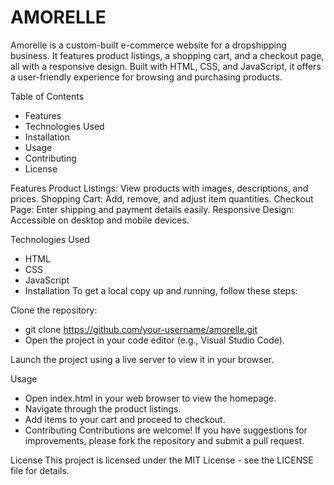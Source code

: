 # AMORELLE
Amorelle is a custom-built e-commerce website for a dropshipping business. It features product listings, a shopping cart, and a checkout page, all with a responsive design. Built with HTML, CSS, and JavaScript, it offers a user-friendly experience for browsing and purchasing products.

Table of Contents
* Features
* Technologies Used
* Installation
* Usage
* Contributing
* License

Features
Product Listings: View products with images, descriptions, and prices.
Shopping Cart: Add, remove, and adjust item quantities.
Checkout Page: Enter shipping and payment details easily.
Responsive Design: Accessible on desktop and mobile devices.

Technologies Used
* HTML
* CSS
* JavaScript
* Installation
To get a local copy up and running, follow these steps:

Clone the repository:
* git clone https://github.com/your-username/amorelle.git
* Open the project in your code editor (e.g., Visual Studio Code).

Launch the project using a live server to view it in your browser.

Usage
* Open index.html in your web browser to view the homepage.
* Navigate through the product listings.
* Add items to your cart and proceed to checkout.
* Contributing
Contributions are welcome! If you have suggestions for improvements, please fork the repository and submit a pull request.

License
This project is licensed under the MIT License - see the LICENSE file for details.
